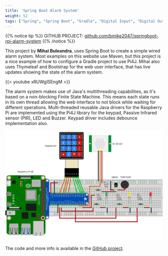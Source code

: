 ```yaml
---
title: 'Spring Boot Alarm System'
weight: 52
tags: ["Spring", "Spring Boot", "Gradle", "Digital Input", "Digital Output", "PIR", "LED", "Buzzer"]
---
```


{{% notice tip %}}
GITHUB PROJECT: [github.com/bmike2047/springboot-rpi-alarm-system](https://github.com/bmike2047/springboot-rpi-alarm-system)
{{% /notice %}}

This project by **Mihai Buleandra**, uses Spring Boot to create a simple wired alarm system. Most examples on this website use Maven, but this project is a nice example of how to configure a Gradle project to use Pi4J. Mihai also uses Thymeleaf and Bootstrap for the web user interface, that has live updates showing the state of the alarm system.

{{< youtube xRUWgISEngM >}}

The alarm system makes use of Java's multithreading capabilities, as it's based on a non-blocking Finite State Machine. This means each state runs in its own thread allowing the web interface to not block while waiting for different operations. Multi-threaded reusable Java drivers for the Raspberry Pi are implemented using the Pi4J library for the keypad, Passive Infrared sensor (PIR), LED and Buzzer.
Keypad driver includes debounce implementation also.

![](/assets/featured-projects/spring-boot-alarm/rpi-alarm-bb.png)

The code and more info is available in the [GitHub project](https://github.com/bmike2047/springboot-rpi-alarm-system).